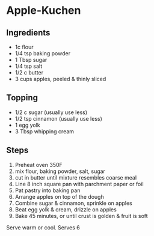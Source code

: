 # Apple-Kuchen

## Ingredients

* 1c flour
* 1/4 tsp baking powder
* 1 Tbsp sugar
* 1/4 tsp salt
* 1/2 c butter
* 3 cups apples, peeled & thinly sliced

## Topping

* 1/2 c sugar \(usually use less\)
* 1/2 tsp cinnamon \(usually use less\)
* 1 egg yolk
* 3 Tbsp whipping cream

## Steps

1. Preheat oven 350F
2. mix flour, baking powder, salt, sugar
3. cut in butter until mixture resembles coarse meal
4. Line 8 inch square pan with parchment paper or foil
5. Pat pastry into baking pan
6. Arrange apples on top of the dough
7. Combine sugar & cinnamon, sprinkle on apples
8. Beat egg yolk & cream, drizzle on apples
9. Bake 45 minutes, or until crust is golden & fruit is soft

Serve warm or cool. Serves 6

